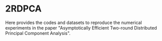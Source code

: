 # 2RDPCA
Here provides the codes and datasets to reproduce the numerical experiments in the paper "Asymptotically Efficient Two-round Distributed Principal Component Analysis".
